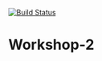 [![Build Status](https://app.travis-ci.com/amhalrasheed/Workshop-2.svg?branch=main)](https://app.travis-ci.com/amhalrasheed/Workshop-2)
# Workshop-2